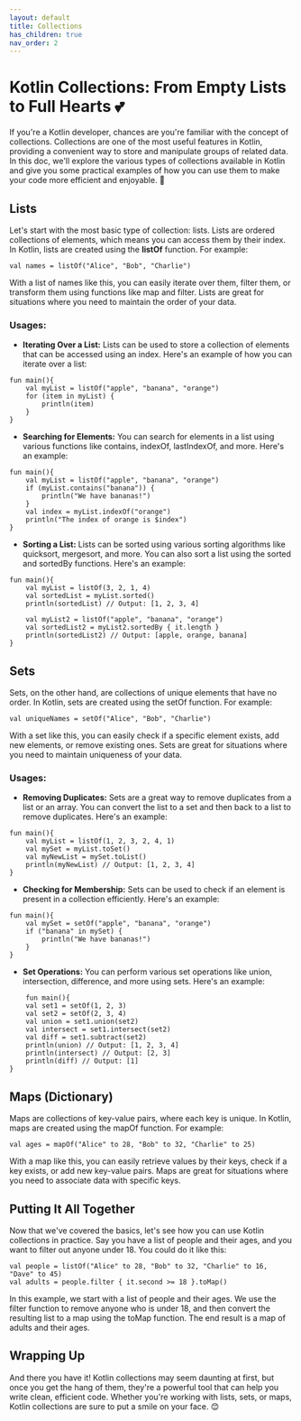 ```yaml
---
layout: default
title: Collections
has_children: true
nav_order: 2
---
```

<script src="https://unpkg.com/kotlin-playground@1" data-selector="code"></script>

# Kotlin Collections: From Empty Lists to Full Hearts 💕

If you're a Kotlin developer, chances are you're familiar with the concept of collections. Collections are one of the most useful features in Kotlin, providing a convenient way to store and manipulate groups of related data. In this doc, we'll explore the various types of collections available in Kotlin and give you some practical examples of how you can use them to make your code more efficient and enjoyable. 🚀

## Lists
Let's start with the most basic type of collection: lists. Lists are ordered collections of elements, which means you can access them by their index. In Kotlin, lists are created using the **listOf** function. For example:

``` run-kotlin
val names = listOf("Alice", "Bob", "Charlie")
```


With a list of names like this, you can easily iterate over them, filter them, or transform them using functions like map and filter. Lists are great for situations where you need to maintain the order of your data.

### Usages:

- **Iterating Over a List:**
Lists can be used to store a collection of elements that can be accessed using an index. Here's an example of how you can iterate over a list:

```run-kotlin
fun main(){
    val myList = listOf("apple", "banana", "orange")
    for (item in myList) {
        println(item)
    }
}
```

- **Searching for Elements:**
You can search for elements in a list using various functions like contains, indexOf, lastIndexOf, and more. Here's an example:

```run-kotlin
fun main(){
    val myList = listOf("apple", "banana", "orange")
    if (myList.contains("banana")) {
        println("We have bananas!")
    }
    val index = myList.indexOf("orange")
    println("The index of orange is $index")
}
```

- **Sorting a List:**
Lists can be sorted using various sorting algorithms like quicksort, mergesort, and more. You can also sort a list using the sorted and sortedBy functions. Here's an example:

``` run-kotlin
fun main(){
    val myList = listOf(3, 2, 1, 4)
    val sortedList = myList.sorted()
    println(sortedList) // Output: [1, 2, 3, 4]

    val myList2 = listOf("apple", "banana", "orange")
    val sortedList2 = myList2.sortedBy { it.length }
    println(sortedList2) // Output: [apple, orange, banana]
}
```

## Sets
Sets, on the other hand, are collections of unique elements that have no order. In Kotlin, sets are created using the setOf function. For example:

``` run-kotlin
val uniqueNames = setOf("Alice", "Bob", "Charlie")
```

With a set like this, you can easily check if a specific element exists, add new elements, or remove existing ones. Sets are great for situations where you need to maintain uniqueness of your data.

### Usages:

- **Removing Duplicates:**
Sets are a great way to remove duplicates from a list or an array. You can convert the list to a set and then back to a list to remove duplicates. Here's an example:

```run-kotlin
fun main(){
    val myList = listOf(1, 2, 3, 2, 4, 1)
    val mySet = myList.toSet()
    val myNewList = mySet.toList()
    println(myNewList) // Output: [1, 2, 3, 4]
}
```
- **Checking for Membership:**
Sets can be used to check if an element is present in a collection efficiently. Here's an example:

```run-kotlin
fun main(){
    val mySet = setOf("apple", "banana", "orange")
    if ("banana" in mySet) {
        println("We have bananas!")
    }
}
```

- **Set Operations:**
You can perform various set operations like union, intersection, difference, and more using sets. Here's an example:

```run-kotlin
    fun main(){
    val set1 = setOf(1, 2, 3)
    val set2 = setOf(2, 3, 4)
    val union = set1.union(set2)
    val intersect = set1.intersect(set2)
    val diff = set1.subtract(set2)
    println(union) // Output: [1, 2, 3, 4]
    println(intersect) // Output: [2, 3]
    println(diff) // Output: [1]
}
```

## Maps (Dictionary)
Maps are collections of key-value pairs, where each key is unique. In Kotlin, maps are created using the mapOf function. For example:

``` run-kotlin
val ages = mapOf("Alice" to 28, "Bob" to 32, "Charlie" to 25)
```

With a map like this, you can easily retrieve values by their keys, check if a key exists, or add new key-value pairs. Maps are great for situations where you need to associate data with specific keys.

## Putting It All Together
Now that we've covered the basics, let's see how you can use Kotlin collections in practice. Say you have a list of people and their ages, and you want to filter out anyone under 18. You could do it like this:

```run-kotlin
val people = listOf("Alice" to 28, "Bob" to 32, "Charlie" to 16, "Dave" to 45)
val adults = people.filter { it.second >= 18 }.toMap()
```
In this example, we start with a list of people and their ages. We use the filter function to remove anyone who is under 18, and then convert the resulting list to a map using the toMap function. The end result is a map of adults and their ages.

## Wrapping Up
And there you have it! Kotlin collections may seem daunting at first, but once you get the hang of them, they're a powerful tool that can help you write clean, efficient code. Whether you're working with lists, sets, or maps, Kotlin collections are sure to put a smile on your face. 😊